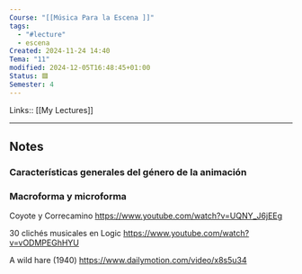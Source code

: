 ```yaml
---
Course: "[[Música Para la Escena ]]"
tags:
  - "#lecture"
  - escena
Created: 2024-11-24 14:40
Tema: "11"
modified: 2024-12-05T16:48:45+01:00
Status: 🟥
Semester: 4
---
```

Links:: [[My Lectures]]
___
## Notes

###  Características generales del género de la animación


### Macroforma y microforma

Coyote y Correcamino
https://www.youtube.com/watch?v=UQNY_J6jEEg

30 clichés musicales en Logic
https://www.youtube.com/watch?v=vODMPEGhHYU

A wild hare (1940)
https://www.dailymotion.com/video/x8s5u34


